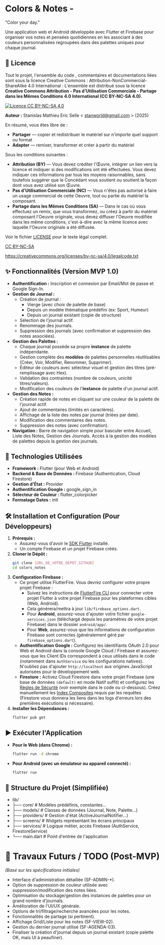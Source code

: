 # Colors & Notes -

"Color your day."

Une application web et Android développée avec Flutter et Firebase pour organiser vos notes et pensées quotidiennes en les associant à des couleurs personnalisées regroupées dans des palettes uniques pour chaque journal.

## 📜 Licence 
Tout le projet, l'ensemble du code , commentaires et documentations liées sont sous la licence Creative Commons : Attribution-NonCommercial-ShareAlike 4.0 International  :
L'ensemble est distribué sous la licence **Creative Commons Attribution - Pas d’Utilisation Commerciale - Partage dans les Mêmes Conditions 4.0 International (CC BY-NC-SA 4.0)**.

[![Licence CC BY-NC-SA 4.0](https://licensebuttons.net/l/by-nc-sa/4.0/88x31.png)](http://creativecommons.org/licenses/by-nc-sa/4.0/)

**Auteur :** Stanislas Mathieu Eric Selle < stanworld@gmail.com > (2025)

En résumé, vous êtes libre de :
* **Partager** — copier et redistribuer le matériel sur n'importe quel support ou format
* **Adapter** — remixer, transformer et créer à partir du matériel

Sous les conditions suivantes :
* **Attribution (BY)** — Vous devez créditer l'Œuvre, intégrer un lien vers la licence et indiquer si des modifications ont été effectuées. Vous devez indiquer ces informations par tous les moyens raisonnables, sans toutefois suggérer que le Concédant vous soutient ou soutient la façon dont vous avez utilisé son Œuvre.
* **Pas d’Utilisation Commerciale (NC)** — Vous n'êtes pas autorisé à faire un usage commercial de cette Oeuvre, tout ou partie du matériel la composant.
* **Partage dans les Mêmes Conditions (SA)** — Dans le cas où vous effectuez un remix, que vous transformez, ou créez à partir du matériel composant l'Oeuvre originale, vous devez diffuser l'Oeuvre modifiée dans les même conditions, c'est-à-dire avec la même licence avec laquelle l'Oeuvre originale a été diffusée.

Voir le fichier [LICENSE](LICENSE) pour le texte légal complet.

[CC BY-NC-SA](https://creativecommons.org/licenses/by-nc-sa/4.0/legalcode) 

https://creativecommons.org/licenses/by-nc-sa/4.0/legalcode.txt




## ✨ Fonctionnalités (Version MVP 1.0)

* **Authentification :** Inscription et connexion par Email/Mot de passe et Google Sign-In.
* **Gestion de Journal :**
    * Création de journal :
        * Vierge (avec choix de palette de base)
        * Depuis un modèle thématique prédéfini (ex: Sport, Humeur)
        * Depuis un journal existant (copie de structure)
    * Sélection de l'journal actif.
    * Renommage des journals.
    * Suppression des journals (avec confirmation et suppression des notes associées).
* **Gestion des Palettes :**
    * Chaque journal possède sa propre **instance** de palette indépendante.
    * Gestion complète des **modèles** de palettes personnelles réutilisables (Créer, Voir, Modifier, Renommer, Supprimer).
    * Éditeur de couleurs avec sélecteur visuel et gestion des titres (pré-remplissage avec Hex).
    * Validation des contraintes (nombre de couleurs, unicité titres/valeurs).
    * Modification des couleurs de l'**instance** de palette d'un journal actif.
* **Gestion des Notes :**
    * Création rapide de notes en cliquant sur une couleur de la palette de l'journal actif.
    * Ajout de commentaires (limités en caractères).
    * Affichage de la liste des notes par journal (triées par date).
    * Modification des commentaires des notes.
    * Suppression des notes (avec confirmation).
* **Navigation :** Barre de navigation simple pour basculer entre Accueil, Liste des Notes, Gestion des Journals. Accès à la gestion des modèles de palettes depuis la gestion des journals.

## 🚀 Technologies Utilisées

* **Framework :** Flutter (pour Web et Android)
* **Backend & Base de Données :** Firebase (Authentication, Cloud Firestore)
* **Gestion d'État :** Provider
* **Authentification Google :** google_sign_in
* **Sélecteur de Couleur :** flutter_colorpicker
* **Formatage Dates :** intl

## 🛠️ Installation et Configuration (Pour Développeurs)

1.  **Prérequis :**
    * Assurez-vous d'avoir le [SDK Flutter](https://docs.flutter.dev/get-started/install) installé.
    * Un compte Firebase et un projet Firebase créés.
2.  **Cloner le Dépôt :**
    ```bash
    git clone [URL_DE_VOTRE_DEPOT_GITHUB]
    cd colors_notes
    ```
3.  **Configuration Firebase :**
    * Ce projet utilise FlutterFire. Vous devrez configurer votre propre projet Firebase :
        * Suivez les instructions de [FlutterFire CLI](https://firebase.google.com/docs/flutter/setup?platform=web) pour connecter votre projet Flutter à votre projet Firebase pour les plateformes cibles (Web, Android).
        * Cela générera/mettra à jour `lib/firebase_options.dart`.
        * Pour **Android**, assurez-vous d'ajouter votre fichier `google-services.json` (téléchargé depuis les paramètres de votre projet Firebase) dans le dossier `android/app/`.
        * Pour **Web**, assurez-vous que les informations de configuration Firebase sont correctes (généralement géré par `firebase_options.dart`).
    * **Authentification Google :** Configurez les identifiants OAuth 2.0 pour Web et Android dans la console Google Cloud / Firebase et assurez-vous que les Client IDs correspondent à ceux utilisés dans le code (notamment dans `AuthService` ou les configurations natives). N'oubliez pas d'ajouter `http://localhost` aux origines JavaScript autorisées pour le développement web.
    * **Firestore :** Activez Cloud Firestore dans votre projet Firebase (une base de données `(default)` en mode Natif suffit) et configurez les [Règles de Sécurité](https://firebase.google.com/docs/firestore/security/get-started) (voir exemple dans le code ou ci-dessous). Créez manuellement les [Index Composites](https://firebase.google.com/docs/firestore/query-data/indexing) requis par les requêtes (Firestore vous donnera les liens dans les logs d'erreurs lors des premières exécutions si nécessaire).
4.  **Installer les Dépendances :**
    ```bash
    flutter pub get
    ```

## ▶️ Exécuter l'Application

* **Pour le Web (dans Chrome) :**
    ```bash
    flutter run -d chrome
    ```
* **Pour Android (avec un émulateur ou appareil connecté) :**
    ```bash
    flutter run
    ```

## 📂 Structure du Projet (Simplifiée)
* lib/
* ├── core/                 # Modèles prédéfinis, constantes...
* ├── models/               # Classes de données (Journal, Note, Palette...)
* ├── providers/            # Gestion d'état (ActiveJournalNotifier...)
* ├── screens/              # Widgets représentant les écrans principaux
* ├── services/             # Logique métier, accès Firebase (AuthService, FirestoreService)
* └── main.dart             # Point d'entrée de l'application

# 🔮 Travaux Futurs / TODO (Post-MVP)

*(Basé sur les spécifications initiales)*

* Interface d'administration détaillée (SF-ADMIN-\*).
* Option de suppression de couleur utilisée avec suppression/modification des notes liées.
* Optimisation du stockage/gestion des instances de palettes pour un grand nombre d'journals.
* Amélioration de l'UI/UX générale.
* Options de tri/filtrage/recherche avancées pour les notes.
* Fonctionnalités de partage (si pertinent).
* Affichage Grid/Liste pour les notes (SF-VIEW-02).
* Gestion du dernier journal utilisé (SF-AGENDA-03).
* Finaliser la création d'journal depuis un journal existant (copie palette OK, mais UI à peaufiner).



